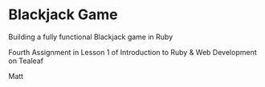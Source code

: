 # Blackjack Game

Building a fully functional Blackjack game in Ruby

Fourth Assignment in Lesson 1 of Introduction to Ruby & Web Development on Tealeaf

Matt